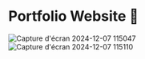 # Portfolio Website 🤩

![Capture d'écran 2024-12-07 115047](https://github.com/user-attachments/assets/60ff2355-555c-411f-b5df-5d5590b66f9c)
![Capture d'écran 2024-12-07 115110](https://github.com/user-attachments/assets/ff09962f-a743-4056-abb0-295cdd1ec862)

